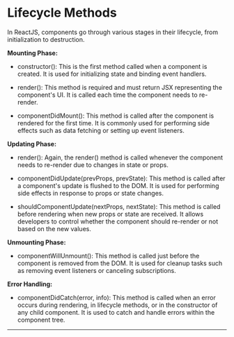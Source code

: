 # Lifecycle Methods

In ReactJS, components go through various stages in their lifecycle, from initialization to destruction.

**Mounting Phase:** 

- constructor(): This is the first method called when a component is created. It is used for initializing state and binding event handlers.

- render(): This method is required and must return JSX representing the component's UI. It is called each time the component needs to re-render.

- componentDidMount(): This method is called after the component is rendered for the first time. It is commonly used for performing side effects such as data fetching or setting up event listeners.


**Updating Phase:**

- render(): Again, the render() method is called whenever the component needs to re-render due to changes in state or props.

- componentDidUpdate(prevProps, prevState): This method is called after a component's update is flushed to the DOM. It is used for performing side effects in response to props or state changes.

- shouldComponentUpdate(nextProps, nextState): This method is called before rendering when new props or state are received. It allows developers to control whether the component should re-render or not based on the new values.


**Unmounting Phase:**

- componentWillUnmount(): This method is called just before the component is removed from the DOM. It is used for cleanup tasks such as removing event listeners or canceling subscriptions.


**Error Handling:**

- componentDidCatch(error, info): This method is called when an error occurs during rendering, in lifecycle methods, or in the constructor of any child component. It is used to catch and handle errors within the component tree.

<hr>